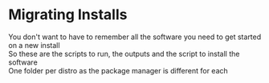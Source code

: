 # Migrating Installs
You don't want to have to remember all the software you need to get started on a new install\
So these are the scripts to run, the outputs and the script to install the software\
One folder per distro as the package manager is different for each
